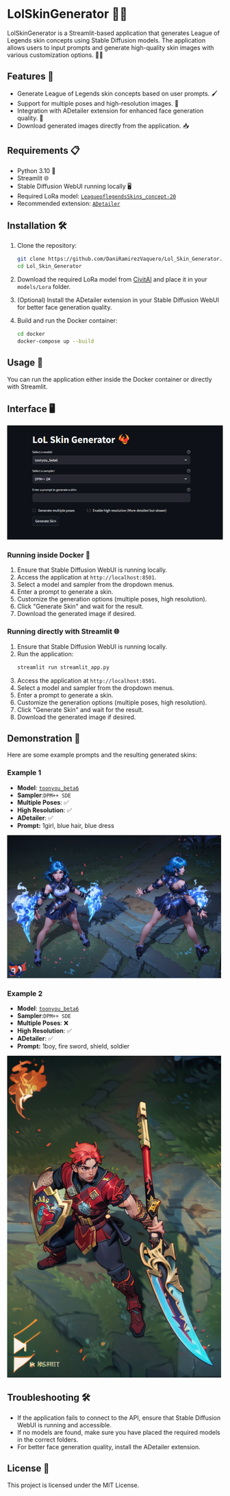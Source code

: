 # LolSkinGenerator 🐦‍🔥

LolSkinGenerator is a Streamlit-based application that generates League of Legends skin concepts using Stable Diffusion models. The application allows users to input prompts and generate high-quality skin images with various customization options. 🎨✨

## Features 🌟

- Generate League of Legends skin concepts based on user prompts. 🖌️
- Support for multiple poses and high-resolution images. 📸
- Integration with ADetailer extension for enhanced face generation quality. 👤
- Download generated images directly from the application. 📥

## Requirements 📋

- Python 3.10 🐍
- Streamlit 🌐
- Stable Diffusion WebUI running locally 🖥️
- Required LoRa model: [`LeagueoflegendsSkins_concept-20`](https://civitai.com/models/174877/league-of-legends-skin-generator-preview-by-yeiyeiart)
- Recommended extension: [`ADetailer`](https://github.com/Bing-su/adetailer)

## Installation 🛠️

1. Clone the repository:
    ```sh
    git clone https://github.com/DaniRamirezVaquero/Lol_Skin_Generator.git
    cd Lol_Skin_Generator
    ```

2. Download the required LoRa model from [CivitAI](https://civitai.com/api/download/models/196344?type=Model&format=SafeTensor) and place it in your `models/Lora` folder.

3. (Optional) Install the ADetailer extension in your Stable Diffusion WebUI for better face generation quality.

4. Build and run the Docker container:
    ```sh
    cd docker
    docker-compose up --build
    ```

## Usage 🚀

You can run the application either inside the Docker container or directly with Streamlit.

## Interface 🖥️
<img src="./example_results/interface.png" alt="Interface" width="600"/>

### Running inside Docker 🐳

1. Ensure that Stable Diffusion WebUI is running locally.
2. Access the application at `http://localhost:8501`.
3. Select a model and sampler from the dropdown menus.
4. Enter a prompt to generate a skin.
5. Customize the generation options (multiple poses, high resolution).
6. Click "Generate Skin" and wait for the result.
7. Download the generated image if desired.

### Running directly with Streamlit 🌐

1. Ensure that Stable Diffusion WebUI is running locally.
2. Run the application:
    ```sh
    streamlit run streamlit_app.py
    ```
3. Access the application at `http://localhost:8501`.
4. Select a model and sampler from the dropdown menus.
5. Enter a prompt to generate a skin.
6. Customize the generation options (multiple poses, high resolution).
7. Click "Generate Skin" and wait for the result.
8. Download the generated image if desired.

## Demonstration 📸

Here are some example prompts and the resulting generated skins:

### Example 1
- **Model**: [`toonyou_beta6`](https://civitai.com/models/30240/toonyou?modelVersionId=125771)
- **Sampler**:`DPM++ SDE`
- **Multiple Poses**: ✅
- **High Resolution**: ✅
- **ADetailer**: ✅
- **Prompt:** 1girl, blue hair, blue dress

<img src="./example_results/Blue%20Girl.png" alt="Blue Girl" width="500"/>

### Example 2
- **Model**: [`toonyou_beta6`](https://civitai.com/models/30240/toonyou?modelVersionId=125771)
- **Sampler**:`DPM++ SDE`
- **Multiple Poses**: ❌
- **High Resolution**: ✅
- **ADetailer**: ✅
- **Prompt:** 1boy, fire sword, shield, soldier

<img src="./example_results/Soldier.png" alt="Soldier" width="500"/>

## Troubleshooting 🛠️

- If the application fails to connect to the API, ensure that Stable Diffusion WebUI is running and accessible.
- If no models are found, make sure you have placed the required models in the correct folders.
- For better face generation quality, install the ADetailer extension.

## License 📄

This project is licensed under the MIT License.
